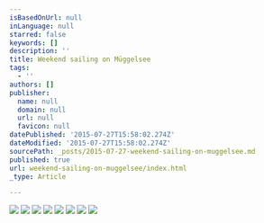 ```yaml
---
isBasedOnUrl: null
inLanguage: null
starred: false
keywords: []
description: ''
title: Weekend sailing on Müggelsee
tags:
  - ''
authors: []
publisher:
  name: null
  domain: null
  url: null
  favicon: null
datePublished: '2015-07-27T15:58:02.274Z'
dateModified: '2015-07-27T15:58:02.274Z'
sourcePath: _posts/2015-07-27-weekend-sailing-on-muggelsee.md
published: true
url: weekend-sailing-on-muggelsee/index.html
_type: Article

---
```

![](https://the-grid-user-content.s3-us-west-2.amazonaws.com/2b65a732-93a3-42e6-a015-2d6a8da8c1e1.JPG)
![](https://the-grid-user-content.s3-us-west-2.amazonaws.com/f9a917ae-779e-4219-bdf1-d1253e0641b2.JPG)
![](https://the-grid-user-content.s3-us-west-2.amazonaws.com/a30d4dad-3757-4a29-b833-835b0483bc6d.JPG)
![](https://the-grid-user-content.s3-us-west-2.amazonaws.com/a142adca-0721-420b-8353-fffb510ae62c.JPG)
![](https://the-grid-user-content.s3-us-west-2.amazonaws.com/01ab475d-6f92-472b-9b39-98da404eef48.JPG)
![](https://the-grid-user-content.s3-us-west-2.amazonaws.com/23997c41-b7c5-4dfd-b2c5-1ed3eb19e81a.JPG)
![](https://the-grid-user-content.s3-us-west-2.amazonaws.com/b4622b81-aaac-48aa-b11e-7d984d1d1b3c.JPG)
![](https://the-grid-user-content.s3-us-west-2.amazonaws.com/6f8c1d3b-c7a2-490c-9e66-6c1b5e341db4.JPG)